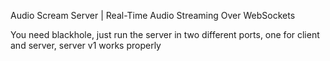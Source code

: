 
                                                                                                                                            
                                                                                                                                            
                                                                                                                                            
 Audio Scream Server | Real-Time Audio Streaming Over WebSockets

 You need blackhole, just run the server in two different ports, one for client and server, server v1 works properly 
 
